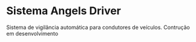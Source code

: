 # Sistema Angels Driver
 Sistema de vigilância automática para condutores de veículos. Contrução em desenvolvimento
